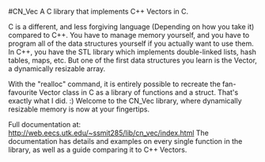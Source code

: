 #CN_Vec
A C library that implements C++ Vectors in C.

C is a different, and less forgiving language (Depending on how you take it) compared to C++. You have to manage memory yourself, and you have to program all of the data structures yourself if you actually want to use them. In C++, you have the STL library which implements double-linked lists, hash tables, maps, etc. But one of the first data structures you learn is the Vector, a dynamically resizable array.

With the "realloc" command, it is entirely possible to recreate the fan-favourite Vector class in C as a library of functions and a struct. That's exactly what I did. :)
Welcome to the CN_Vec library, where dynamically resizable memory is now at your fingertips.

Full documentation at: <a href = "http://web.eecs.utk.edu/~ssmit285/lib/cn_vec/index.html">http://web.eecs.utk.edu/~ssmit285/lib/cn_vec/index.html</a>
The documentation has details and examples on every single function in the library, as well as a guide comparing it to C++ Vectors.
